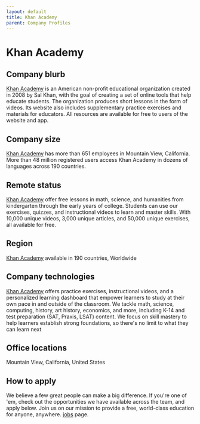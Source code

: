 ```yaml
---
layout: default
title: Khan Academy
parent: Company Profiles
---
```


# Khan Academy

## Company blurb

[Khan Academy](https://www.khanacademy.org/) is an American non-profit educational organization created in 2008 by Sal Khan, with the goal of creating a set of online tools that help educate students. The organization produces short lessons in the form of videos. Its website also includes supplementary practice exercises and materials for educators. All resources are available for free to users of the website and app.

## Company size

[Khan Academy](https://www.khanacademy.org/) has more than 651 employees in Mountain View, California. More than 48 million registered users access Khan Academy in dozens of languages across 190 countries.

## Remote status

[Khan Academy](https://www.khanacademy.org/) offer free lessons in math, science, and humanities from kindergarten through the early years of college. Students can use our exercises, quizzes, and instructional videos to learn and master skills. With 10,000 unique videos, 3,000 unique articles, and 50,000 unique exercises, all available for free.

## Region

[Khan Academy](https://www.khanacademy.org/) available in 190 countries, Worldwide

## Company technologies

[Khan Academy](https://www.khanacademy.org/) offers practice exercises, instructional videos, and a personalized learning dashboard that empower learners to study at their own pace in and outside of the classroom. We tackle math, science, computing, history, art history, economics, and more, including K-14 and test preparation (SAT, Praxis, LSAT) content. We focus on skill mastery to help learners establish strong foundations, so there's no limit to what they can learn next

## Office locations

Mountain View, California, United States

## How to apply

We believe a few great people can make a big difference. If you're one of 'em, check out the opportunities we have available across the team, and apply below. Join us on our mission to provide a free, world-class education for anyone, anywhere. [jobs](https://www.khanacademy.org/careers) page.

